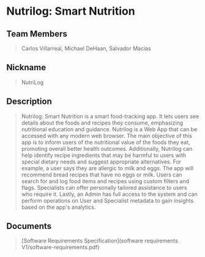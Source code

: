 # Nutrilog: Smart Nutrition

## Team Members

> Carlos Villarreal, Michael DeHaan, Salvador Macias

## Nickname

> NutriLog

## Description

<blockquote>
Nutrilog: Smart Nutrition is a smart food-tracking app. It lets users see details about the foods and recipes they consume, emphasizing nutritional education and guidance. 
Nutrilog is a Web App that can be accessed with any modern web browser. The main objective of this app is to inform users of the nutritional value of the foods they eat, 
promoting overall better health outcomes. Additionally, Nutrilog can help identify recipe ingredients that may be harmful to users with special dietary needs 
and suggest appropriate alternatives. For example, a user says they are allergic to milk and eggs. The app will recommend bread recipes that have no eggs or milk.
Users can search for and log food items and recipes using custom filters and flags. Specialists can offer personally tailored assistance to users who require it. Lastly, 
an Admin has full access to the system and can perform operations on User and Specialist metadata to gain insights based on the app's analytics.
</blockquote>

## Documents

> [Software Requirements Specification](software requirements V1/software-requirements.pdf)
